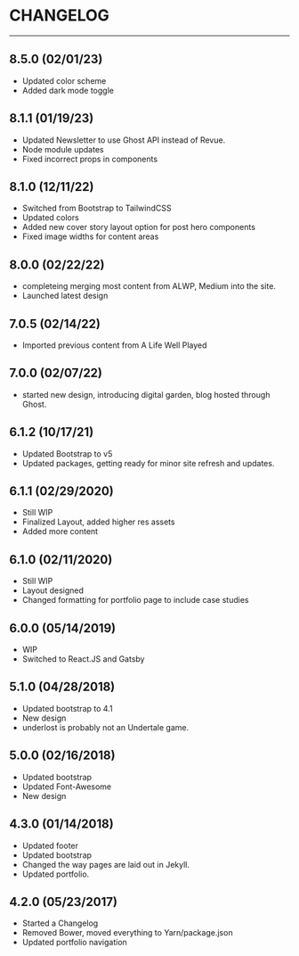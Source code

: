 # CHANGELOG

---

## 8.5.0 (02/01/23)

* Updated color scheme
* Added dark mode toggle

## 8.1.1 (01/19/23)

* Updated Newsletter to use Ghost API instead of Revue.
* Node module updates
* Fixed incorrect props in components

## 8.1.0 (12/11/22)

* Switched from Bootstrap to TailwindCSS
* Updated colors
* Added new cover story layout option for post hero components
* Fixed image widths for content areas

## 8.0.0 (02/22/22)

* completeing merging most content from ALWP, Medium into the site.
* Launched latest design

## 7.0.5 (02/14/22)

* Imported previous content from A Life Well Played

## 7.0.0 (02/07/22)

* started new design, introducing digital garden, blog hosted through Ghost.

## 6.1.2 (10/17/21)

* Updated Bootstrap to v5
* Updated packages, getting ready for minor site refresh and updates.

## 6.1.1 (02/29/2020)

* Still WIP
* Finalized Layout, added higher res assets
* Added more content

## 6.1.0 (02/11/2020)

* Still WIP
* Layout designed
* Changed formatting for portfolio page to include case studies

## 6.0.0 (05/14/2019)

* WIP
* Switched to React.JS and Gatsby

## 5.1.0 (04/28/2018)

* Updated bootstrap to 4.1
* New design
* underlost is probably not an Undertale game.

## 5.0.0 (02/16/2018)

* Updated bootstrap
* Updated Font-Awesome
* New design

## 4.3.0 (01/14/2018)

* Updated footer
* Updated bootstrap
* Changed the way pages are laid out in Jekyll.
* Updated portfolio.

## 4.2.0 (05/23/2017)

* Started a Changelog
* Removed Bower, moved everything to Yarn/package.json
* Updated portfolio navigation
